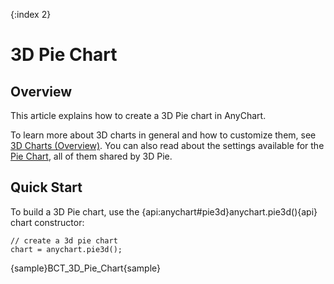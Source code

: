 {:index 2}
# 3D Pie Chart

## Overview

This article explains how to create a 3D Pie chart in AnyChart.

To learn more about 3D charts in general and how to customize them, see [3D Charts (Overview)](Overview). You can also read about the settings available for the [Pie Chart](../Pie_Chart), all of them shared by 3D Pie.

## Quick Start

To build a 3D Pie chart, use the {api:anychart#pie3d}anychart.pie3d(){api} chart constructor:

```
// create a 3d pie chart
chart = anychart.pie3d();
```

{sample}BCT\_3D\_Pie\_Chart{sample}